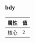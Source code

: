 <span  style="font-family: Simsun,serif; font-size: 17px; ">

### bdy

| 属性 | 值 |
|----|---|
| 核心 | 2 |

</span>